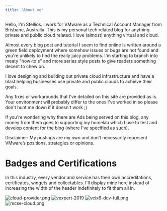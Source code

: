 ```yaml
---
title: "About me"
---
```


Hello, I'm Stellios. I work for VMware as a Technical Account Manager from Brisbane, Australia. This is my personal tech related blog for anything private and public cloud related. I love (almost) anything virtual and cloud.

Almost every blog post and tutorial I seem to find online is written around a green field deployment where somehow issues or bugs are not found and you're unlikely to find the really juicy problems. I'm starting to branch into meaty "how-to's" and more series style posts to give readers something decent to chew on.

I love designing and building out private cloud infrastructure and have a blast helping businesses use private and public clouds to achieve their goals.

Any fixes or workarounds that I've detailed on this site are provided as is. Your environment will probably differ to the ones I've worked in so please don't hunt me down if it doesn't work ;)

If you're wondering why there are Ads being served on this blog, any money from them goes to supporting my homelab which I use to test and develop content for the blog (where I've specified as such).

Disclaimer: My postings are my own and don’t necessarily represent VMware’s positions, strategies or opinions.

# Badges and Certifications

In this industry, every vendor and service has their own accreditations, certificates, widgets and collectables. I'll display mine here instead of increasing the width of the header indefinitely to fit them all in.

![cloud-provider.png](/logos/vmware-cloud-provider.png)  ![vexpert-2019](/logos/vexpert-full.png) ![vcix6-dcv-full.png](/logos/vcix6-dcv-full.png) ![mcse-cloud.png](/logos/mcse-cloud.png)

